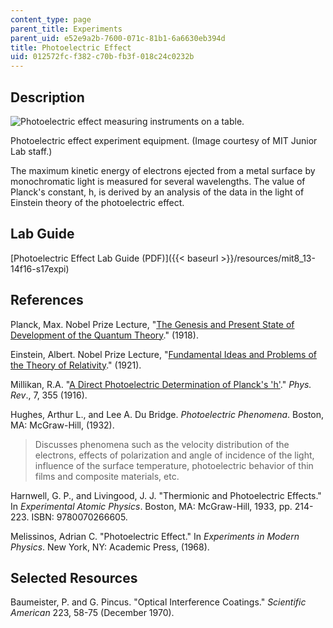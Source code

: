 ```yaml
---
content_type: page
parent_title: Experiments
parent_uid: e52e9a2b-7600-071c-81b1-6a6630eb394d
title: Photoelectric Effect
uid: 012572fc-f382-c70b-fb3f-018c24c0232b
---
```


Description
-----------

![Photoelectric effect measuring instruments on a table.](/courses/physics/8-13-14-experimental-physics-i-ii-junior-lab-fall-2016-spring-2017/experiments/photoelectric-effect/JLExp_I.jpg)

Photoelectric effect experiment equipment. (Image courtesy of MIT Junior Lab staff.)

The maximum kinetic energy of electrons ejected from a metal surface by monochromatic light is measured for several wavelengths. The value of Planck's constant, h, is derived by an analysis of the data in the light of Einstein theory of the photoelectric effect.

Lab Guide
---------

[Photoelectric Effect Lab Guide (PDF)]({{< baseurl >}}/resources/mit8_13-14f16-s17expi)

References
----------

Planck, Max. Nobel Prize Lecture, "[The Genesis and Present State of Development of the Quantum Theory](https://www.nobelprize.org/nobel_prizes/physics/laureates/1918/planck-lecture.html)." (1918).

Einstein, Albert. Nobel Prize Lecture, "[Fundamental Ideas and Problems of the Theory of Relativity](https://www.nobelprize.org/prizes/physics/1921/einstein/lecture/)." (1921).

Millikan, R.A. "[A Direct Photoelectric Determination of Planck's 'h'](https://journals.aps.org/pr/abstract/10.1103/PhysRev.7.355)." _Phys. Rev_., 7, 355 (1916).

Hughes, Arthur L., and Lee A. Du Bridge. _Photoelectric Phenomena_. Boston, MA: McGraw-Hill, (1932).

> Discusses phenomena such as the velocity distribution of the electrons, effects of polarization and angle of incidence of the light, influence of the surface temperature, photoelectric behavior of thin films and composite materials, etc.

Harnwell, G. P., and Livingood, J. J. "Thermionic and Photoelectric Effects." In _Experimental Atomic Physics_. Boston, MA: McGraw-Hill, 1933, pp. 214-223. ISBN: 9780070266605.

Melissinos, Adrian C. "Photoelectric Effect." In _Experiments in Modern Physics_. New York, NY: Academic Press, (1968).

Selected Resources
------------------

Baumeister, P. and G. Pincus. "Optical Interference Coatings." _Scientific American_ 223, 58-75 (December 1970).